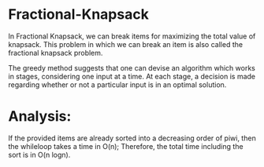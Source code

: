 # Fractional-Knapsack
In Fractional Knapsack, we can break items for maximizing the total value of knapsack. This problem in which we can break an item is also called the fractional knapsack problem.

The greedy method suggests that one can devise an algorithm which works in stages, considering one input at a time. At each stage, a decision is made regarding whether or not a particular input is in an optimal solution.

# Analysis:
If the provided items are already sorted into a decreasing order of piwi, then the whileloop takes a time in O(n); Therefore, the total time including the sort is in O(n logn).
